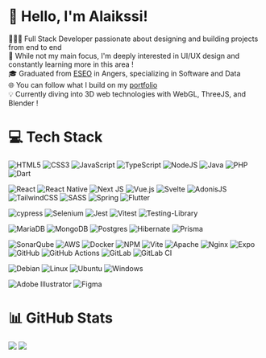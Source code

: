 # 👋 Hello, I'm Alaikssi!
👨🏻‍💻 Full Stack Developer passionate about designing and building projects from end to end<br/>
🎨 While not my main focus, I'm deeply interested in UI/UX design and constantly learning more in this area !<br/>
🎓 Graduated from [ESEO](https://eseo.fr/campus/ecole-ingenieurs-angers-eseo/) in Angers, specializing in Software and Data<br/>
🌐 You can follow what I build on my [portfolio](https://alaikssi.com) <br/>
💡 Currently diving into 3D web technologies with WebGL, ThreeJS, and Blender !<br/>


# 💻 Tech Stack
![HTML5](https://img.shields.io/badge/html5-%23E34F26.svg?style=plastic&logo=html5&logoColor=white) 
![CSS3](https://img.shields.io/badge/css3-%231572B6.svg?style=plastic&logo=css3&logoColor=white) 
![JavaScript](https://img.shields.io/badge/javascript-%23323330.svg?style=plastic&logo=javascript&logoColor=%23F7DF1E) 
![TypeScript](https://img.shields.io/badge/typescript-%23007ACC.svg?style=plastic&logo=typescript&logoColor=white) 
![NodeJS](https://img.shields.io/badge/node.js-6DA55F?style=plastic&logo=node.js&logoColor=white) 
![Java](https://img.shields.io/badge/java-%23ED8B00.svg?style=plastic&logo=openjdk&logoColor=white) 
![PHP](https://img.shields.io/badge/php-%23777BB4.svg?style=plastic&logo=php&logoColor=white)
![Dart](https://img.shields.io/badge/dart-%230175C2.svg?style=plastic&logo=dart&logoColor=white)

![React](https://img.shields.io/badge/react-%2320232a.svg?style=plastic&logo=react&logoColor=%2361DAFB) 
![React Native](https://img.shields.io/badge/react_native-%2320232a.svg?style=plastic&logo=react&logoColor=%2361DAFB)
![Next JS](https://img.shields.io/badge/Next-black?style=plastic&logo=next.js&logoColor=white) 
![Vue.js](https://img.shields.io/badge/vue.js-%2335495e.svg?style=plastic&logo=vuedotjs&logoColor=%234FC08D) 
![Svelte](https://img.shields.io/badge/svelte-%23f1413d.svg?style=plastic&logo=svelte&logoColor=white) 
![AdonisJS](https://img.shields.io/badge/adonisjs-%23220052.svg?style=plastic&logo=adonisjs&logoColor=white) 
![TailwindCSS](https://img.shields.io/badge/tailwindcss-%2338B2AC.svg?style=plastic&logo=tailwind-css&logoColor=white) 
![SASS](https://img.shields.io/badge/SASS-hotpink.svg?style=plastic&logo=SASS&logoColor=white)
![Spring](https://img.shields.io/badge/spring-%236DB33F.svg?style=plastic&logo=spring&logoColor=white) 
![Flutter](https://img.shields.io/badge/Flutter-%2302569B.svg?style=plastic&logo=Flutter&logoColor=white)

![cypress](https://img.shields.io/badge/-cypress-%23E5E5E5?style=plastic&logo=cypress&logoColor=058a5e)
![Selenium](https://img.shields.io/badge/-selenium-%43B02A?style=plastic&logo=selenium&logoColor=white)
![Jest](https://img.shields.io/badge/-jest-%23C21325?style=plastic&logo=vitest&logoColor=white)
![Vitest](https://img.shields.io/badge/Vitest-6E9F18?logo=vitest&logoColor=fff&style=plastic)
![Testing-Library](https://img.shields.io/badge/-TestingLibrary-%23E33332?style=plastic&logo=testing-library&logoColor=white)

![MariaDB](https://img.shields.io/badge/MariaDB-003545?style=plastic&logo=mariadb&logoColor=white) 
![MongoDB](https://img.shields.io/badge/MongoDB-%234ea94b.svg?style=plastic&logo=mongodb&logoColor=white) 
![Postgres](https://img.shields.io/badge/postgres-%23316192.svg?style=plastic&logo=postgresql&logoColor=white) 
![Hibernate](https://img.shields.io/badge/Hibernate-59666C?style=plastic&logo=Hibernate&logoColor=white)
![Prisma](https://img.shields.io/badge/Prisma-3982CE?style=plastic&logo=Prisma&logoColor=white) 

![SonarQube](https://img.shields.io/badge/SonarQube-black?style=plastic&logo=sonarqube&logoColor=4E9BCD)
![AWS](https://img.shields.io/badge/AWS-%23FF9900.svg?style=plastic&logo=amazon-aws&logoColor=white) 
![Docker](https://img.shields.io/badge/docker-%230db7ed.svg?style=plastic&logo=docker&logoColor=white)
![NPM](https://img.shields.io/badge/NPM-%23CB3837.svg?style=plastic&logo=npm&logoColor=white) 
![Vite](https://img.shields.io/badge/vite-%23646CFF.svg?style=plastic&logo=vite&logoColor=white) 
![Apache](https://img.shields.io/badge/apache-%23D42029.svg?style=plastic&logo=apache&logoColor=white) 
![Nginx](https://img.shields.io/badge/nginx-%23009639.svg?style=plastic&logo=nginx&logoColor=white) 
![Expo](https://img.shields.io/badge/expo-1C1E24?style=plastic&logo=expo&logoColor=#D04A37) 
![GitHub](https://img.shields.io/badge/github-%23121011.svg?style=plastic&logo=github&logoColor=white) 
![GitHub Actions](https://img.shields.io/badge/github%20actions-%232671E5.svg?style=plastic&logo=githubactions&logoColor=white) 
![GitLab](https://img.shields.io/badge/gitlab-%23181717.svg?style=plastic&logo=gitlab&logoColor=white) 
![GitLab CI](https://img.shields.io/badge/gitlab%20CI-%23181717.svg?style=plastic&logo=gitlab&logoColor=white) 

![Debian](https://img.shields.io/badge/Debian-D70A53?style=plastic&logo=debian&logoColor=white)
![Linux](https://img.shields.io/badge/Linux-FCC624?style=plastic&logo=linux&logoColor=black)
![Ubuntu](https://img.shields.io/badge/Ubuntu-E95420?style=plastic&logo=ubuntu&logoColor=white)
![Windows](https://img.shields.io/badge/Windows-0078D6?style=plastic&logo=windows&logoColor=white)

![Adobe Illustrator](https://img.shields.io/badge/adobe%20illustrator-%23FF9A00.svg?style=plastic&logo=adobe%20illustrator&logoColor=white) 
![Figma](https://img.shields.io/badge/figma-%23F24E1E.svg?style=plastic&logo=figma&logoColor=white) 



# 📊 GitHub Stats
![](https://github-readme-stats.vercel.app/api?username=AlexisGadbin&theme=dracula&hide_border=true&include_all_commits=false&count_private=false)
![](https://github-readme-stats.vercel.app/api/top-langs/?username=AlexisGadbin&theme=dracula&hide_border=true&include_all_commits=false&count_private=false&layout=compact)


<!-- Proudly created with GPRM ( https://gprm.itsvg.in ) -->
